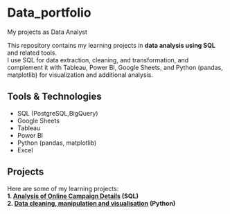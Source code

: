 # Data_portfolio
My projects as Data Analyst

This repository contains my learning projects in **data analysis using SQL** and related tools.  
I use SQL for data extraction, cleaning, and transformation, and complement it with Tableau, Power BI, Google Sheets, and Python (pandas, matplotlib) for visualization and additional analysis.  

## Tools & Technologies
- SQL (PostgreSQL,BigQuery)
- Google Sheets
- Tableau
- Power BI
- Python (pandas, matplotlib)
- Excel

## Projects
Here are some of my learning projects:  
**1. [Analysis of Online Campaign Details](./project1) (SQL)**  
**2. [Data cleaning, manipulation and visualisation](./project2) (Python)**
